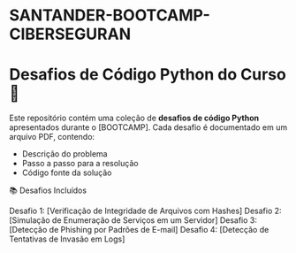 # SANTANDER-BOOTCAMP-CIBERSEGURAN
# Desafios de Código Python do Curso 🚀

Este repositório contém uma coleção de **desafios de código Python** apresentados durante o [BOOTCAMP]. Cada desafio é documentado em um arquivo PDF, contendo:

- Descrição do problema
- Passo a passo para a resolução
- Código fonte da solução

📚 Desafios Incluídos

Desafio 1: [Verificação de Integridade de Arquivos com Hashes]
Desafio 2: [Simulação de Enumeração de Serviços em um Servidor]
Desafio 3: [Detecção de Phishing por Padrões de E-mail]
Desafio 4: [Detecção de Tentativas de Invasão em Logs]
